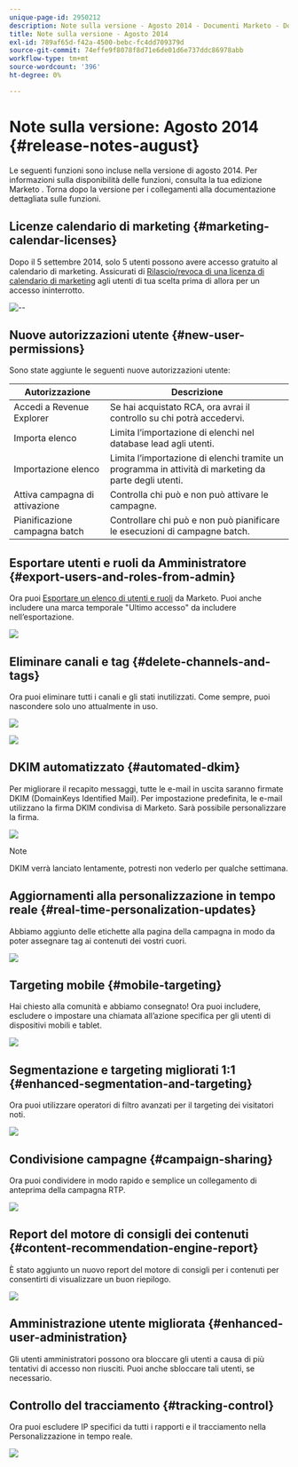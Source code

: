 ```yaml
---
unique-page-id: 2950212
description: Note sulla versione - Agosto 2014 - Documenti Marketo - Documentazione del prodotto
title: Note sulla versione - Agosto 2014
exl-id: 789af65d-f42a-4500-bebc-fc4dd709379d
source-git-commit: 74effe9f8078f8d71e6de01d6e737ddc86978abb
workflow-type: tm+mt
source-wordcount: '396'
ht-degree: 0%

---
```


# Note sulla versione: Agosto 2014 {#release-notes-august}

Le seguenti funzioni sono incluse nella versione di agosto 2014. Per informazioni sulla disponibilità delle funzioni, consulta la tua edizione Marketo . Torna dopo la versione per i collegamenti alla documentazione dettagliata sulle funzioni.

## Licenze calendario di marketing {#marketing-calendar-licenses}

Dopo il 5 settembre 2014, solo 5 utenti possono avere accesso gratuito al calendario di marketing. Assicurati di [Rilascio/revoca di una licenza di calendario di marketing](/help/marketo/product-docs/core-marketo-concepts/marketing-calendar/understanding-the-calendar/issue-revoke-a-marketing-calendar-license.md) agli utenti di tua scelta prima di allora per un accesso ininterrotto.

![--](assets/image2014-9-16-9-3a45-3a52.png)

## Nuove autorizzazioni utente {#new-user-permissions}

Sono state aggiunte le seguenti nuove autorizzazioni utente:

| Autorizzazione | Descrizione |
|---|---|
| Accedi a Revenue Explorer | Se hai acquistato RCA, ora avrai il controllo su chi potrà accedervi. |
| Importa elenco | Limita l’importazione di elenchi nel database lead agli utenti. |
| Importazione elenco | Limita l’importazione di elenchi tramite un programma in attività di marketing da parte degli utenti. |
| Attiva campagna di attivazione | Controlla chi può e non può attivare le campagne. |
| Pianificazione campagna batch | Controllare chi può e non può pianificare le esecuzioni di campagne batch. |

## Esportare utenti e ruoli da Amministratore {#export-users-and-roles-from-admin}

Ora puoi [Esportare un elenco di utenti e ruoli](/help/marketo/product-docs/administration/users-and-roles/export-a-list-of-users-and-roles.md) da Marketo. Puoi anche includere una marca temporale &quot;Ultimo accesso&quot; da includere nell’esportazione.

![](assets/image2014-9-16-12-3a20-3a16.png)

## Eliminare canali e tag {#delete-channels-and-tags}

Ora puoi eliminare tutti i canali e gli stati inutilizzati. Come sempre, puoi nascondere solo uno attualmente in uso.

![](assets/image2014-9-16-12-3a20-3a30.png)

![](assets/image2014-9-16-12-3a23-3a4.png)

## DKIM automatizzato {#automated-dkim}

Per migliorare il recapito messaggi, tutte le e-mail in uscita saranno firmate DKIM (DomainKeys Identified Mail). Per impostazione predefinita, le e-mail utilizzano la firma DKIM condivisa di Marketo. Sarà possibile personalizzare la firma.

![](assets/image2014-9-16-12-3a23-3a16.png)

>[!NOTE]
>
>DKIM verrà lanciato lentamente, potresti non vederlo per qualche settimana.

## Aggiornamenti alla personalizzazione in tempo reale {#real-time-personalization-updates}

Abbiamo aggiunto delle etichette alla pagina della campagna in modo da poter assegnare tag ai contenuti dei vostri cuori.

![](assets/image2014-9-16-12-3a23-3a28.png)

## Targeting mobile {#mobile-targeting}

Hai chiesto alla comunità e abbiamo consegnato! Ora puoi includere, escludere o impostare una chiamata all’azione specifica per gli utenti di dispositivi mobili e tablet.

![](assets/image2014-9-16-12-3a23-3a43.png)

## Segmentazione e targeting migliorati 1:1 {#enhanced-segmentation-and-targeting}

Ora puoi utilizzare operatori di filtro avanzati per il targeting dei visitatori noti.

![](assets/image2014-9-16-12-3a23-3a56.png)

## Condivisione campagne {#campaign-sharing}

Ora puoi condividere in modo rapido e semplice un collegamento di anteprima della campagna RTP.

![](assets/image2014-9-16-12-3a24-3a22.png)

## Report del motore di consigli dei contenuti {#content-recommendation-engine-report}

È stato aggiunto un nuovo report del motore di consigli per i contenuti per consentirti di visualizzare un buon riepilogo.

![](assets/image2014-9-16-12-3a24-3a42.png)

## Amministrazione utente migliorata {#enhanced-user-administration}

Gli utenti amministratori possono ora bloccare gli utenti a causa di più tentativi di accesso non riusciti. Puoi anche sbloccare tali utenti, se necessario.

## Controllo del tracciamento {#tracking-control}

Ora puoi escludere IP specifici da tutti i rapporti e il tracciamento nella Personalizzazione in tempo reale.

![](assets/image2014-9-16-12-3a24-3a55.png)
